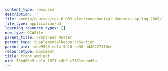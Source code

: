 ```yaml
---
content_type: resource
description: ''
file: /media/courses/res-6-003-electromechanical-dynamics-spring-2009/33b408e9ee1d1071c4b9c7f81ede4d6b_front_emd.pdf
file_type: application/pdf
learning_resource_types: []
ocw_type: OCWFile
parent_title: Front-End Matter
parent_type: SupplementalResourceSection
parent_uid: fabe9528-ce14-5a10-ee30-dd48227318ee
resourcetype: Document
title: front_emd.pdf
uid: 33b408e9-ee1d-1071-c4b9-c7f81ede4d6b
---
```

